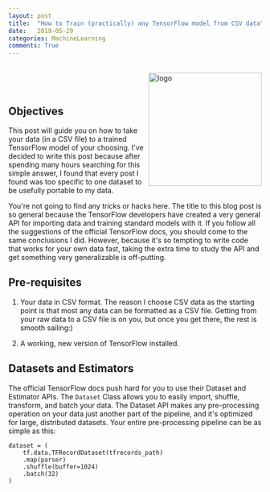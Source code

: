 ```yaml
---
layout: post
title:  "How to Train (practically) any TensorFlow model from CSV data"
date:   2019-05-29
categories: MachineLearning
comments: True
---
```


<br/>

<img src="/misc/tf-logo.png" align="right" alt="logo" style="width: 225px;"/>

<br/>
<br/>



## Objectives

This post will guide you on how to take your data (in a CSV file) to a trained TensorFlow model of your choosing. I've decided to write this post because after spending many hours searching for this simple answer, I found that every post I found was too specific to one dataset to be usefully portable to my data.

You're not going to find any tricks or hacks here. The title to this blog post is so general because the TensorFlow developers have created a very general API for importing data and training standard models with it. If you follow all the suggestions of the official TensorFlow docs, you should come to the same conclusions I did. However, because it's so tempting to write code that works for your own data fast, taking the extra time to study the API and get something very generalizable is off-putting.

## Pre-requisites

1. Your data in CSV format. The reason I choose CSV data as the starting point is that most any data can be formatted as a CSV file. Getting from your raw data to a CSV file is on you, but once you get there, the rest is smooth sailing:)

2. A working, new version of TensorFlow installed.


## Datasets and Estimators

The official TensorFlow docs push hard for you to use their Dataset and Estimator APIs. The `Dataset` Class allows you to easily import, shuffle, transform, and batch your data. The Dataset API makes any pre-processing operation on your data just another part of the pipeline, and it's optimized for large, distributed datasets. Your entire pre-processing pipeline can be as simple as this:


```
dataset = (
    tf.data.TFRecordDataset(tfrecords_path)
    .map(parser)
    .shuffle(buffer=1024)
    .batch(32)
)
```


[tf-docs]: https://www.tensorflow.org/versions/r0.7/get_started/basic_usage.html

